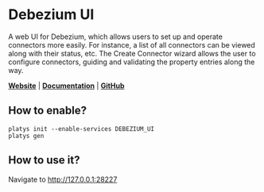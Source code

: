 # Debezium UI

A web UI for Debezium, which allows users to set up and operate connectors more easily. For instance, a list of all connectors can be viewed along with their status, etc. The Create Connector wizard allows the user to configure connectors, guiding and validating the property entries along the way.

**[Website](https://debezium.io/documentation/reference/operations/debezium-ui.html)** | **[Documentation](https://debezium.io/documentation/reference/operations/debezium-ui.html)** | **[GitHub](https://github.com/debezium/debezium-ui)**

## How to enable?

```
platys init --enable-services DEBEZIUM_UI
platys gen
```

## How to use it?

Navigate to <http://127.0.0.1:28227>
